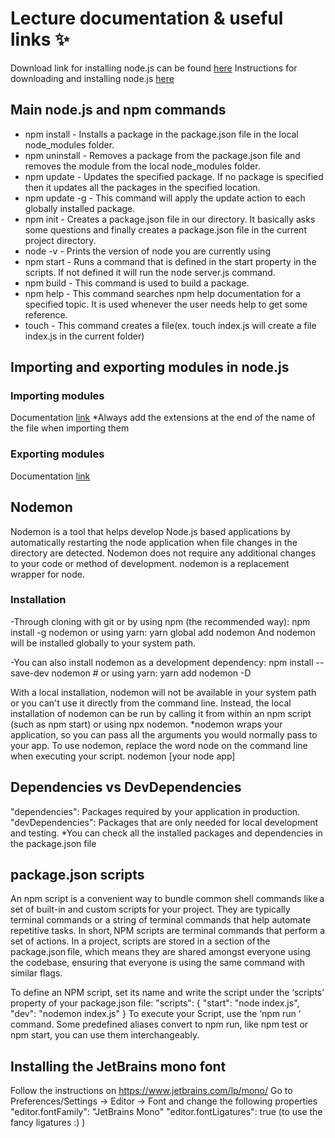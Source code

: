 # Lecture documentation & useful links ✨

Download link for installing node.js can be found [here](https://nodejs.org/en/download/)
Instructions for downloading and installing node.js [here](https://docs.npmjs.com/downloading-and-installing-node-js-and-npm
)

## Main node.js and npm commands
- npm install - Installs a package in the package.json file in the local node_modules folder.
- npm uninstall - Removes a package from the package.json file and removes the module from the local node_modules folder.
- npm update - Updates the specified package. If no package is specified then it updates all the packages in the specified location.
- npm update -g - This command will apply the update action to each globally installed package.
- npm init - Creates a package.json file in our directory. It basically asks some questions and finally creates a package.json file in the current project directory.
- node -v - Prints the version of node you are currently using
- npm start - Runs a command that is defined in the start property in the scripts. If not defined it will run the node server.js command.
- npm build - This command is used to build a package.
- npm help - This command searches npm help documentation for a specified topic. It is used whenever the user needs help to get some reference.
- touch - This command creates a file(ex. touch index.js will create a file index.js in the current folder)

## Importing and exporting modules in node.js
### Importing modules
Documentation [link](https://developer.mozilla.org/en-US/docs/Web/JavaScript/Reference/Statements/import)
*Always add the extensions at the end of the name of the file when importing them
### Exporting modules
Documentation [link](https://developer.mozilla.org/en-US/docs/web/javascript/reference/statements/export)

## Nodemon
Nodemon is a tool that helps develop Node.js based applications by automatically restarting the node application when file changes in the directory are detected. Nodemon does not require any additional changes to your code or method of development. nodemon is a replacement wrapper for node. 
### Installation
-Through cloning with git or by using npm (the recommended way):
npm install -g nodemon or using yarn: yarn global add nodemon
And nodemon will be installed globally to your system path.

-You can also install nodemon as a development dependency:
npm install --save-dev nodemon # or using yarn: yarn add nodemon -D

With a local installation, nodemon will not be available in your system path or you can't use it directly from the command line. Instead, the local installation of nodemon can be run by calling it from within an npm script (such as npm start) or using npx nodemon.
*nodemon wraps your application, so you can pass all the arguments you would normally pass to your app.
To use nodemon, replace the word node on the command line when executing your script.
nodemon [your node app]




## Dependencies vs DevDependencies
"dependencies": Packages required by your application in production.
"devDependencies": Packages that are only needed for local development and testing.
*You can check all the installed packages and dependencies in the package.json file

## package.json scripts
An npm script is a convenient way to bundle common shell commands like a set of built-in and custom scripts for your project. They are typically terminal commands or a string of terminal commands that help automate repetitive tasks. 
In short, NPM scripts are terminal commands that perform a set of actions. 
In a project, scripts are stored in a section of the package.json file, which means they are shared amongst everyone using the codebase, ensuring that everyone is using the same command with similar flags. 

To define an NPM script, set its name and write the script under the ‘scripts’ property of your package.json file:
"scripts": {
    "start": "node index.js",
    "dev": "nodemon index.js"
  }
To execute your Script, use the ‘npm run <NAME-OF-YOUR-SCRIPT>’ command. Some predefined aliases convert to npm run, like npm test or npm start, you can use them interchangeably. 


## Installing the JetBrains mono font

Follow the instructions on https://www.jetbrains.com/lp/mono/
Go to Preferences/Settings → Editor → Font and change the following properties
"editor.fontFamily": "JetBrains Mono"
"editor.fontLigatures": true (to use the fancy ligatures :) )